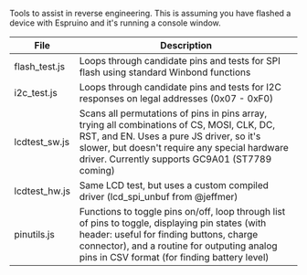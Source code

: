 Tools to assist in reverse engineering. This is assuming you have flashed a device with Espruino and it's running a console window.

|File|Description|
| ------------- | ------------- |
|flash_test.js|Loops through candidate pins and tests for SPI flash using standard Winbond functions|
|i2c_test.js|Loops through candidate pins and tests for I2C responses on legal addresses (0x07 - 0xF0)|
|lcdtest_sw.js|Scans all permutations of pins in pins array, trying all combinations of CS, MOSI, CLK, DC, RST, and EN. Uses a pure JS driver, so it's slower, but doesn't require any special hardware driver. Currently supports GC9A01 (ST7789 coming)|
|lcdtest_hw.js|Same LCD test, but uses a custom compiled driver (lcd_spi_unbuf from @jeffmer)|
|pinutils.js|Functions to toggle pins on/off, loop through list of pins to toggle, displaying pin states (with header: useful for finding buttons, charge connector), and a routine for outputing analog pins in CSV format (for finding battery level)|

